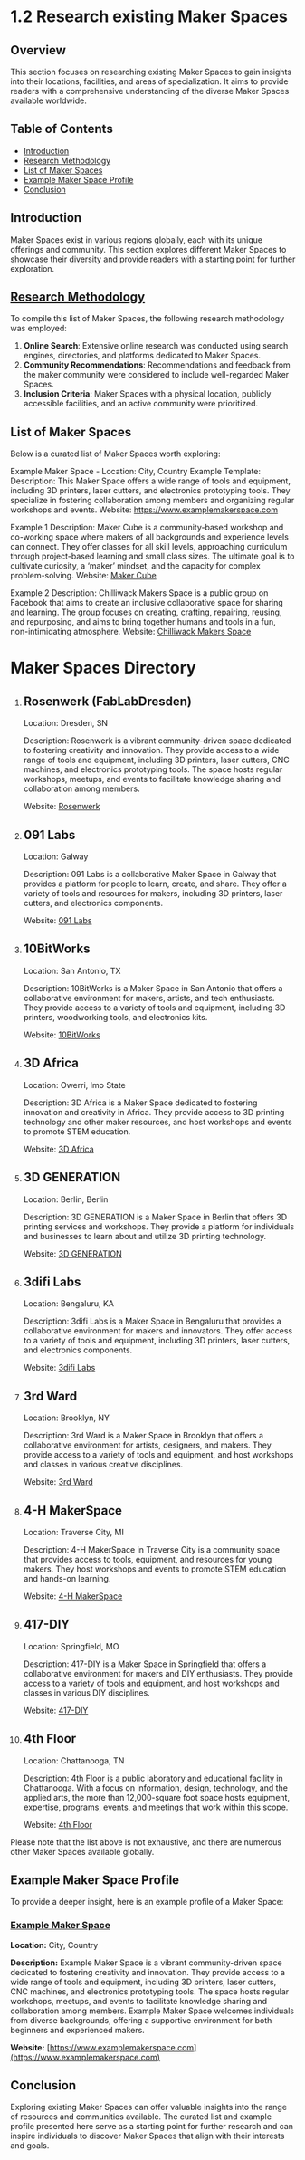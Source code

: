 # 1.2 Research existing Maker Spaces

## Overview
This section focuses on researching existing Maker Spaces to gain insights into their locations, facilities, and areas of specialization. It aims to provide readers with a comprehensive understanding of the diverse Maker Spaces available worldwide.

## Table of Contents
- [Introduction](#introduction)
- [Research Methodology](#research-methodology)
- [List of Maker Spaces](#list-of-maker-spaces)
- [Example Maker Space Profile](#example-maker-space-profile)
- [Conclusion](#conclusion)

## Introduction
Maker Spaces exist in various regions globally, each with its unique offerings and community. This section explores different Maker Spaces to showcase their diversity and provide readers with a starting point for further exploration.

## [Research Methodology](https://github.com/mrthomware/MakerSpace/blob/main/MakerSpace/1.2_Research_existing_Maker_Spaces/Research%20Methodology.md)
To compile this list of Maker Spaces, the following research methodology was employed:
1. **Online Search**: Extensive online research was conducted using search engines, directories, and platforms dedicated to Maker Spaces.
2. **Community Recommendations**: Recommendations and feedback from the maker community were considered to include well-regarded Maker Spaces.
3. **Inclusion Criteria**: Maker Spaces with a physical location, publicly accessible facilities, and an active community were prioritized.

## List of Maker Spaces
Below is a curated list of Maker Spaces worth exploring:

Example Maker Space - Location: City, Country
Example Template:
Description: This Maker Space offers a wide range of tools and equipment, including 3D printers, laser cutters, and electronics prototyping tools. They specialize in fostering collaboration among members and organizing regular workshops and events.
Website: https://www.examplemakerspace.com

Example 1
Description: Maker Cube is a community-based workshop and co-working space where makers of all backgrounds and experience levels can connect. They offer classes for all skill levels, approaching curriculum through project-based learning and small class sizes. The ultimate goal is to cultivate curiosity, a ‘maker’ mindset, and the capacity for complex problem-solving. Website: [Maker Cube](https://makercube.ca/)

Example 2
Description: Chilliwack Makers Space is a public group on Facebook that aims to create an inclusive collaborative space for sharing and learning. The group focuses on creating, crafting, repairing, reusing, and repurposing, and aims to bring together humans and tools in a fun, non-intimidating atmosphere. Website: [Chilliwack Makers Space](https://www.facebook.com/groups/459353204764045/?locale=hu_HU)

# Maker Spaces Directory

1. ## Rosenwerk (FabLabDresden)
   Location: Dresden, SN

   Description: Rosenwerk is a vibrant community-driven space dedicated to fostering creativity and innovation. They provide access to a wide range of tools and equipment, including 3D printers, laser cutters, CNC machines, and electronics prototyping tools. The space hosts regular workshops, meetups, and events to facilitate knowledge sharing and collaboration among members.

   Website: [Rosenwerk](https://www.konglomerat.org/)

2. ## 091 Labs
   Location: Galway

   Description: 091 Labs is a collaborative Maker Space in Galway that provides a platform for people to learn, create, and share. They offer a variety of tools and resources for makers, including 3D printers, laser cutters, and electronics components.

   Website: [091 Labs](https://091labs.com/)

3. ## 10BitWorks
   Location: San Antonio, TX

   Description: 10BitWorks is a Maker Space in San Antonio that offers a collaborative environment for makers, artists, and tech enthusiasts. They provide access to a variety of tools and equipment, including 3D printers, woodworking tools, and electronics kits.

   Website: [10BitWorks](https://www.10bitworks.com/)

4. ## 3D Africa
   Location: Owerri, Imo State

   Description: 3D Africa is a Maker Space dedicated to fostering innovation and creativity in Africa. They provide access to 3D printing technology and other maker resources, and host workshops and events to promote STEM education.

   Website: [3D Africa](https://www.youthfortechnology.org/3dafrica/)

5. ## 3D GENERATION
   Location: Berlin, Berlin

   Description: 3D GENERATION is a Maker Space in Berlin that offers 3D printing services and workshops. They provide a platform for individuals and businesses to learn about and utilize 3D printing technology.

   Website: [3D GENERATION](https://www.3dgeneration.com/)

6. ## 3difi Labs
   Location: Bengaluru, KA

   Description: 3difi Labs is a Maker Space in Bengaluru that provides a collaborative environment for makers and innovators. They offer access to a variety of tools and equipment, including 3D printers, laser cutters, and electronics components.

   Website: [3difi Labs](https://www.3difi.com/)

7. ## 3rd Ward
   Location: Brooklyn, NY

   Description: 3rd Ward is a Maker Space in Brooklyn that offers a collaborative environment for artists, designers, and makers. They provide access to a variety of tools and equipment, and host workshops and classes in various creative disciplines.

   Website: [3rd Ward](https://www.3rdward.com/)

8. ## 4-H MakerSpace
   Location: Traverse City, MI

   Description: 4-H MakerSpace in Traverse City is a community space that provides access to tools, equipment, and resources for young makers. They host workshops and events to promote STEM education and hands-on learning.

   Website: [4-H MakerSpace](https://www.canr.msu.edu/news/michigan_4_h_tech_wizards_makerspace)

9. ## 417-DIY
   Location: Springfield, MO

   Description: 417-DIY is a Maker Space in Springfield that offers a collaborative environment for makers and DIY enthusiasts. They provide access to a variety of tools and equipment, and host workshops and classes in various DIY disciplines.

   Website: [417-DIY](https://www.417diy.com/)

10. ## 4th Floor
    Location: Chattanooga, TN

    Description: 4th Floor is a public laboratory and educational facility in Chattanooga. With a focus on information, design, technology, and the applied arts, the more than 12,000-square foot space hosts equipment, expertise, programs, events, and meetings that work within this scope.

    Website: [4th Floor](https://chattlibrary.org/4th-floor)


Please note that the list above is not exhaustive, and there are numerous other Maker Spaces available globally.

## Example Maker Space Profile
To provide a deeper insight, here is an example profile of a Maker Space:

### [Example Maker Space](https://www.examplemakerspace.com)

**Location:** City, Country

**Description:**
Example Maker Space is a vibrant community-driven space dedicated to fostering creativity and innovation. They provide access to a wide range of tools and equipment, including 3D printers, laser cutters, CNC machines, and electronics prototyping tools. The space hosts regular workshops, meetups, and events to facilitate knowledge sharing and collaboration among members. Example Maker Space welcomes individuals from diverse backgrounds, offering a supportive environment for both beginners and experienced makers.

**Website:** [https://www.examplemakerspace.com](https://www.examplemakerspace.com)

## Conclusion
Exploring existing Maker Spaces can offer valuable insights into the range of resources and communities available. The curated list and example profile presented here serve as a starting point for further research and can inspire individuals to discover Maker Spaces that align with their interests and goals.
